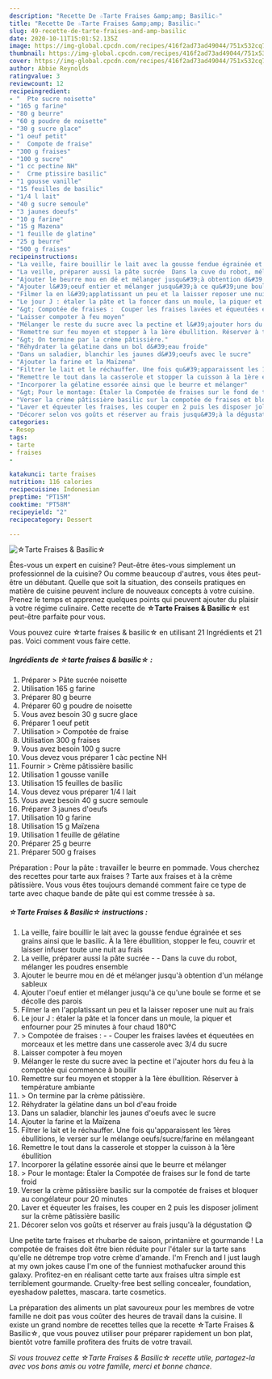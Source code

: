 ```yaml
---
description: "Recette De ☆Tarte Fraises &amp;amp; Basilic☆"
title: "Recette De ☆Tarte Fraises &amp;amp; Basilic☆"
slug: 49-recette-de-tarte-fraises-and-amp-basilic
date: 2020-10-11T15:01:52.135Z
image: https://img-global.cpcdn.com/recipes/416f2ad73ad49044/751x532cq70/☆tarte-fraises-basilic☆-photo-principale-de-la-recette.jpg
thumbnail: https://img-global.cpcdn.com/recipes/416f2ad73ad49044/751x532cq70/☆tarte-fraises-basilic☆-photo-principale-de-la-recette.jpg
cover: https://img-global.cpcdn.com/recipes/416f2ad73ad49044/751x532cq70/☆tarte-fraises-basilic☆-photo-principale-de-la-recette.jpg
author: Abbie Reynolds
ratingvalue: 3
reviewcount: 12
recipeingredient:
- "  Pte sucre noisette"
- "165 g farine"
- "80 g beurre"
- "60 g poudre de noisette"
- "30 g sucre glace"
- "1 oeuf petit"
- "  Compote de fraise"
- "300 g fraises"
- "100 g sucre"
- "1 cc pectine NH"
- "  Crme ptissire basilic"
- "1 gousse vanille"
- "15 feuilles de basilic"
- "1/4 l lait"
- "40 g sucre semoule"
- "3 jaunes doeufs"
- "10 g farine"
- "15 g Mazena"
- "1 feuille de glatine"
- "25 g beurre"
- "500 g fraises"
recipeinstructions:
- "La veille, faire bouillir le lait avec la gousse fendue égrainée et ses grains ainsi que le basilic. À la 1ère ébullition, stopper le feu, couvrir et laisser infuser toute une nuit au frais"
- "La veille, préparer aussi la pâte sucrée  Dans la cuve du robot, mélanger les poudres ensemble"
- "Ajouter le beurre mou en dé et mélanger jusqu&#39;à obtention d&#39;un mélange sableux"
- "Ajouter l&#39;oeuf entier et mélanger jusqu&#39;à ce qu&#39;une boule se forme et se décolle des parois"
- "Filmer la en l&#39;applatissant un peu et la laisser reposer une nuit au frais"
- "Le jour J : étaler la pâte et la foncer dans un moule, la piquer et enfourner pour 25 minutes à four chaud 180°C"
- "&gt; Compotée de fraises :  Couper les fraises lavées et équeutées en morceaux et les mettre dans une casserole avec 3/4 du sucre"
- "Laisser compoter à feu moyen"
- "Mélanger le reste du sucre avec la pectine et l&#39;ajouter hors du feu à la compotée qui commence à bouillir"
- "Remettre sur feu moyen et stopper à la 1ère ébullition. Réserver à température ambiante"
- "&gt; On termine par la crème pâtissière."
- "Réhydrater la gélatine dans un bol d&#39;eau froide"
- "Dans un saladier, blanchir les jaunes d&#39;oeufs avec le sucre"
- "Ajouter la farine et la Maïzena"
- "Filtrer le lait et le réchauffer. Une fois qu&#39;apparaissent les 1ères ébullitions, le verser sur le mélange oeufs/sucre/farine en mélangeant"
- "Remettre le tout dans la casserole et stopper la cuisson à la 1ère ébullition"
- "Incorporer la gélatine essorée ainsi que le beurre et mélanger"
- "&gt; Pour le montage: Étaler la Compotée de fraises sur le fond de tarte froid"
- "Verser la crème pâtissière basilic sur la compotée de fraises et bloquer au congélateur pour 20 minutes"
- "Laver et équeuter les fraises, les couper en 2 puis les disposer joliment sur la crème pâtissière basilic"
- "Décorer selon vos goûts et réserver au frais jusqu&#39;à la dégustation 😋"
categories:
- Resep
tags:
- tarte
- fraises
- 

katakunci: tarte fraises  
nutrition: 116 calories
recipecuisine: Indonesian
preptime: "PT15M"
cooktime: "PT58M"
recipeyield: "2"
recipecategory: Dessert

---
```



![☆Tarte Fraises &amp; Basilic☆](https://img-global.cpcdn.com/recipes/416f2ad73ad49044/751x532cq70/☆tarte-fraises-basilic☆-photo-principale-de-la-recette.jpg)

Êtes-vous un expert en cuisine? Peut-être êtes-vous simplement un professionnel de la cuisine? Ou comme beaucoup d'autres, vous êtes peut-être un débutant. Quelle que soit la situation, des conseils pratiques en matière de cuisine peuvent inclure de nouveaux concepts à votre cuisine. Prenez le temps et apprenez quelques points qui peuvent ajouter du plaisir à votre régime culinaire. Cette recette de <strong> ☆Tarte Fraises &amp; Basilic☆ </strong> est peut-être parfaite pour vous.

<!--inarticleads1-->

Vous pouvez cuire ☆tarte fraises &amp; basilic☆ en utilisant 21 Ingrédients et 21 pas. Voici comment vous faire cette.

##### Ingrédients de ☆tarte fraises &amp; basilic☆ :

1. Préparer  &gt; Pâte sucrée noisette
1. Utilisation 165 g farine
1. Préparer 80 g beurre
1. Préparer 60 g poudre de noisette
1. Vous avez besoin 30 g sucre glace
1. Préparer 1 oeuf petit
1. Utilisation  &gt; Compotée de fraise
1. Utilisation 300 g fraises
1. Vous avez besoin 100 g sucre
1. Vous devez vous préparer 1 càc pectine NH
1. Fournir  &gt; Crème pâtissière basilic
1. Utilisation 1 gousse vanille
1. Utilisation 15 feuilles de basilic
1. Vous devez vous préparer 1/4 l lait
1. Vous avez besoin 40 g sucre semoule
1. Préparer 3 jaunes d&#39;oeufs
1. Utilisation 10 g farine
1. Utilisation 15 g Maïzena
1. Utilisation 1 feuille de gélatine
1. Préparer 25 g beurre
1. Préparer 500 g fraises


Préparation : Pour la pâte : travailler le beurre en pommade. Vous cherchez des recettes pour tarte aux fraises ? Tarte aux fraises et à la crème pâtissière. Vous vous êtes toujours demandé comment faire ce type de tarte avec chaque bande de pâte qui est comme tressée à sa. 

<!--inarticleads2-->

##### ☆Tarte Fraises &amp; Basilic☆ instructions :

1. La veille, faire bouillir le lait avec la gousse fendue égrainée et ses grains ainsi que le basilic. À la 1ère ébullition, stopper le feu, couvrir et laisser infuser toute une nuit au frais
1. La veille, préparer aussi la pâte sucrée -  - Dans la cuve du robot, mélanger les poudres ensemble
1. Ajouter le beurre mou en dé et mélanger jusqu&#39;à obtention d&#39;un mélange sableux
1. Ajouter l&#39;oeuf entier et mélanger jusqu&#39;à ce qu&#39;une boule se forme et se décolle des parois
1. Filmer la en l&#39;applatissant un peu et la laisser reposer une nuit au frais
1. Le jour J : étaler la pâte et la foncer dans un moule, la piquer et enfourner pour 25 minutes à four chaud 180°C
1. &gt; Compotée de fraises : -  - Couper les fraises lavées et équeutées en morceaux et les mettre dans une casserole avec 3/4 du sucre
1. Laisser compoter à feu moyen
1. Mélanger le reste du sucre avec la pectine et l&#39;ajouter hors du feu à la compotée qui commence à bouillir
1. Remettre sur feu moyen et stopper à la 1ère ébullition. Réserver à température ambiante
1. &gt; On termine par la crème pâtissière.
1. Réhydrater la gélatine dans un bol d&#39;eau froide
1. Dans un saladier, blanchir les jaunes d&#39;oeufs avec le sucre
1. Ajouter la farine et la Maïzena
1. Filtrer le lait et le réchauffer. Une fois qu&#39;apparaissent les 1ères ébullitions, le verser sur le mélange oeufs/sucre/farine en mélangeant
1. Remettre le tout dans la casserole et stopper la cuisson à la 1ère ébullition
1. Incorporer la gélatine essorée ainsi que le beurre et mélanger
1. &gt; Pour le montage: Étaler la Compotée de fraises sur le fond de tarte froid
1. Verser la crème pâtissière basilic sur la compotée de fraises et bloquer au congélateur pour 20 minutes
1. Laver et équeuter les fraises, les couper en 2 puis les disposer joliment sur la crème pâtissière basilic
1. Décorer selon vos goûts et réserver au frais jusqu&#39;à la dégustation 😋


Une petite tarte fraises et rhubarbe de saison, printanière et gourmande ! La compotée de fraises doit être bien réduite pour l&#39;étaler sur la tarte sans qu&#39;elle ne détrempe trop votre crème d&#39;amande. I&#39;m French and I just laugh at my own jokes cause I&#39;m one of the funniest mothafucker around this galaxy. Profitez-en en réalisant cette tarte aux fraises ultra simple est terriblement gourmande. Cruelty-free best selling concealer, foundation, eyeshadow palettes, mascara. tarte cosmetics. 

<!--inarticleads1-->

<p>
La préparation des aliments un plat savoureux pour les membres de votre famille ne doit pas vous coûter des heures de travail dans la cuisine. Il existe un grand nombre de recettes telles que la recette ☆Tarte Fraises &amp; Basilic☆, que vous pouvez utiliser pour préparer rapidement un bon plat, bientôt votre famille profitera des fruits de votre travail.
</p>

<p>
<i>Si vous trouvez cette ☆Tarte Fraises &amp; Basilic☆ recette utile, partagez-la avec vos bons amis ou votre famille, merci et bonne chance.</i>
</p>
